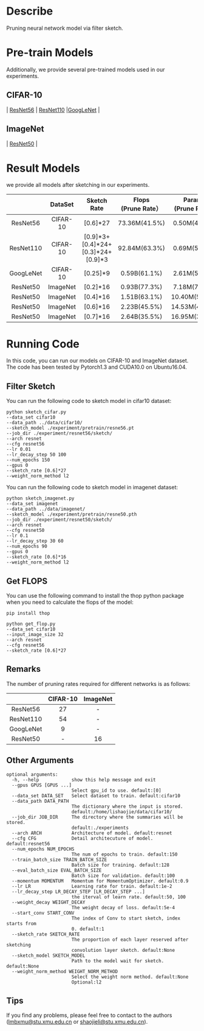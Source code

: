 # Describe

Pruning neural network model via filter sketch.

# Pre-train Models

Additionally, we provide several  pre-trained models used in our experiments.

## CIFAR-10

| [ResNet56](https://drive.google.com/open?id=1pt-LgK3kI_4ViXIQWuOP0qmmQa3p2qW5) | [ResNet110](https://drive.google.com/open?id=1Uqg8_J-q2hcsmYTAlRtknCSrkXDqYDMD) |[GoogLeNet](https://drive.google.com/open?id=1YNno621EuTQTVY2cElf8YEue9J4W5BEd) | 

## ImageNet

| [ResNet50](https://download.pytorch.org/models/resnet50-19c8e357.pth) |

# Result Models

we provide all models after sketching in our experiments.

|           | DataSet  |              Sketch Rate              | Flops<br>(Prune Rate） | Params<br>(Prune Rate） | Top-1 Accuracy | Top-5 Accuracy |                           Download                           |
| :-------: | :------: | :-----------------------------------: | :--------------------: | :---------------------: | :------------: | :------------: | :----------------------------------------------------------: |
| ResNet56  | CIFAR-10 |               [0.6]*27                |     73.36M(41.5%)      |      0.50M(41.2%)       |     93.19%     |       -        | [Link](https://drive.google.com/open?id=1Pm2X2JVI0RkD0ouQBchuaCfj_A7Rd01a) |
| ResNet110 | CIFAR-10 | [0.9]\*3+[0.4]\*24+[0.3]\*24+[0.9]\*3 |     92.84M(63.3%)      |      0.69M(59.9%)       |     93.44%     |       -        | [Link](https://drive.google.com/open?id=1rQn7ovttYItTBProTTE2gf5QSbhFjQ7-) |
| GoogLeNet | CIFAR-10 |               [0.25]*9                |      0.59B(61.1%)      |      2.61M(57.6%)       |     94.88%     |       -        | [Link](https://drive.google.com/open?id=1GO576PBF6pVfcUffDHrb9yNusU32tfPF) |
| ResNet50  | ImageNet |               [0.2]*16                |      0.93B(77.3%)      |      7.18M(71.8%)       |     69.43%     |     89.23%     | [Link](https://drive.google.com/open?id=1aEVd45LodINBPe74haf_-z491f3QPWWt) |
| ResNet50  | ImageNet |               [0.4]*16                |      1.51B(63.1%)      |      10.40M(59.2%)      |     73.04%     |     91.18%     | [Link](https://drive.google.com/open?id=1itHk-Y7IAd2Ox72pJWxS-Metrchtw2ka) |
| ResNet50  | ImageNet |               [0.6]*16                |      2.23B(45.5%)      |      14.53M(43.0%)      |     74.68%     |     92.17%     | [Link](https://drive.google.com/open?id=1fbSXsfjxbvh12qed-oseNanG8UvhyJXJ) |
| ResNet50  | ImageNet |               [0.7]*16                |      2.64B(35.5%)      |      16.95M(33.5%)      |     75.22%     |     92.50%     | [Link](https://drive.google.com/open?id=1uofsFoS9KWw69YjwOdz8BjuKDkFSjTaP) |

# Running Code

In this code, you can run our models on CIFAR-10 and ImageNet dataset. The code has been tested by Pytorch1.3 and CUDA10.0 on Ubuntu16.04.



## Filter Sketch

You can run the following code to sketch model in cifar10 dataset:

```shell
python sketch_cifar.py 
--data_set cifar10 
--data_path ../data/cifar10/
--sketch_model ./experiment/pretrain/resne56.pt 
--job_dir ./experiment/resnet56/sketch/
--arch resnet 
--cfg resnet56 
--lr 0.01
--lr_decay_step 50 100
--num_epochs 150 
--gpus 0
--sketch_rate [0.6]*27
--weight_norm_method l2
```

You can run the following code to sketch model in imagenet dataset:

```shell
python sketch_imagenet.py 
--data_set imagenet 
--data_path ../data/imagenet/
--sketch_model ./experiment/pretrain/resne50.pth 
--job_dir ./experiment/resnet50/sketch/
--arch resnet 
--cfg resnet50 
--lr 0.1
--lr_decay_step 30 60
--num_epochs 90 
--gpus 0
--sketch_rate [0.6]*16
--weight_norm_method l2
```

## Get FLOPS

You can use the following command to install the thop python package when you need to calculate the flops of the model:

```shell
pip install thop
```

```shell
python get_flop.py 
--data_set cifar10 
--input_image_size 32 
--arch resnet 
--cfg resnet56
--sketch_rate [0.6]*27
```

## Remarks

The number of pruning rates required for different networks is as follows:

|           | CIFAR-10 | ImageNet |
| :-------: | :------: | :------: |
| ResNet56  |    27    |    -     |
| ResNet110 |    54    |    -     |
| GoogLeNet |    9     |    -     |
| ResNet50  |    -     |    16    |

## Other Arguments

```shell
optional arguments:
  -h, --help            show this help message and exit
  --gpus GPUS [GPUS ...]
                        Select gpu_id to use. default:[0]
  --data_set DATA_SET   Select dataset to train. default:cifar10
  --data_path DATA_PATH
                        The dictionary where the input is stored.
                        default:/home/lishaojie/data/cifar10/
  --job_dir JOB_DIR     The directory where the summaries will be stored.
                        default:./experiments
  --arch ARCH           Architecture of model. default:resnet
  --cfg CFG             Detail architecuture of model. default:resnet56
  --num_epochs NUM_EPOCHS
                        The num of epochs to train. default:150
  --train_batch_size TRAIN_BATCH_SIZE
                        Batch size for training. default:128
  --eval_batch_size EVAL_BATCH_SIZE
                        Batch size for validation. default:100
  --momentum MOMENTUM   Momentum for MomentumOptimizer. default:0.9
  --lr LR               Learning rate for train. default:1e-2
  --lr_decay_step LR_DECAY_STEP [LR_DECAY_STEP ...]
                        the iterval of learn rate. default:50, 100
  --weight_decay WEIGHT_DECAY
                        The weight decay of loss. default:5e-4
  --start_conv START_CONV
                        The index of Conv to start sketch, index starts from
                        0. default:1
  --sketch_rate SKETCH_RATE
                        The proportion of each layer reserved after sketching
                        convolution layer sketch. default:None
  --sketch_model SKETCH_MODEL
                        Path to the model wait for sketch. default:None
  --weight_norm_method WEIGHT_NORM_METHOD
                        Select the weight norm method. default:None
                        Optional:l2
```

## Tips

If you find any problems, please feel free to contact to the authors ([lmbxmu@stu.xmu.edu.cn](mailto:lmbxmu@stu.xmu.edu.cn) or [shaojieli@stu.xmu.edu.cn](mailto:shaojieli@stu.xmu.edu.cn)).

